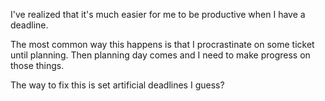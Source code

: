 
I've realized that it's much easier for me to be productive when I have a deadline.

The most common way this happens is that I procrastinate on some ticket until planning.
Then planning day comes and I need to make progress on those things.

The way to fix this is set artificial deadlines I guess?
